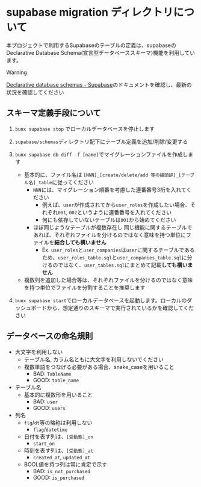 # supabase migration ディレクトリについて

本プロジェクトで利用するSupabaseのテーブルの定義は、supabaseのDeclarative Database Schema(宣言型データベーススキーマ)機能を利用しています。

> [!WARNING]
>
> [Declarative database schemas - Supabase]のドキュメントを確認し、最新の状況を確認してください

## スキーマ定義手段について

1. `bunx supabase stop` でローカルデータベースを停止します
1. `supabase/schemas`ディレクトリ配下にテーブル定義を追加/削除/変更する
1. `bunx supabase db diff -f [name]`でマイグレーションファイルを作成します

   - 基本的に、ファイル名は `[NNN]_[create/delete/add 等の接頭辞]_[テーブル名]_table`に従ってください
     - `NNN`には、マイグレーション順番を考慮した連番番号3桁を入れてください
       - 例えば、`user`が作成されてから`user_roles`を作成したい場合、それぞれ`001`, `002`というように連番番号を入れてください
       - 何にも依存していないテーブルは`001`から始めてください
     - ほぼ同じようなテーブルが複数存在し 同じ機能に関するテーブルであれば、それぞれファイルを分けるのではなく意味を持つ単位にファイルを**結合しても構いません**
       - Ex. `user_roles`と`user_companies`は`user`に関するテーブルであるため、`user_roles_table.sql`と`user_companies_table.sql`に分けるのではなく、`user_tables.sql`にまとめて記載**しても構いません**
   - 複数列を追加した場合等は、それぞれファイルを分けるのではなく意味を持つ単位でファイルを分割することを推奨します

1. `bunx supabase start`でローカルデータベースを起動します。ローカルのダッシュボードから、想定通りのスキーマで実行されているかを確認してください

[Declarative database schemas - Supabase]: https://supabase.com/docs/guides/local-development/declarative-database-schemas#other-entities

## データベースの命名規則

- 大文字を利用しない
  - テーブル名, カラム名ともに大文字を利用しないでください
  - 複数単語をつなげる必要がある場合、snake_caseを用いること
    - BAD: `TableName`
    - GOOD: `table_name`
- テーブル名
  - 基本的に複数形を用いること
    - BAD: `user`
    - GOOD: `users`
- 列名
  - `flg`/`dt`等の略称は利用しない
    - `flag`/`datetime`
  - 日付を表す列は、`[受動態]_on`
    - `start_on`
  - 時刻を表す列は、`[受動態]_at`
    - `created_at`, `updated_at`
  - BOOL値を持つ列は常に肯定で示す
    - BAD: `is_not_purchased`
    - GOOD: `is_purchased`
